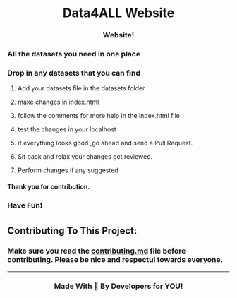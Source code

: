 
<h1 align=center>Data4ALL Website</h1>

<h3 align=center a href="https://samz5320.github.io/Data4ALL/"> Website!</h3>


### All the datasets you need in one place

  

### Drop in any datasets that you can find


1. Add your datasets file in the datasets folder

2. make changes in index.html

3. follow the comments for more help in the index.html file

4. test the changes in your localhost

5. if everything looks good ,go ahead and send a Pull Request.

6. Sit back and relax your changes get reviewed.

7. Perform changes if any suggested .

#### Thank you for contribution.

  

<h3>Have Fun❗</h3>

  

## Contributing To This Project:

### Make sure you read the [contributing.md](https://github.com/samz5320/Data4ALL/blob/main/CONTRIBUTING.md) file before contributing. Please be nice and respectul towards everyone. 
<hr>
<h3 align="center">Made With 💖 By Developers for YOU!</h4>